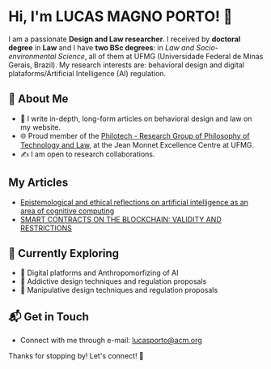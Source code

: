 # Hi, I'm LUCAS MAGNO PORTO! 👋

I am a passionate **Design and Law researcher**. I received by **doctoral degree** in **Law** and I have **two BSc degrees**: in _Law and Socio-environmental Science_, all of them at UFMG (Universidade Federal de Minas Gerais, Brazil). My research interests are: behavioral design and digital plataforms/Artificial Intelligence (AI) regulation.

## 🚀 About Me

- 📝 I write in-depth, long-form articles on behavioral design and law on my website.
- 🌐 Proud member of the [Philotech - Research Group of Philosophy of Technology and Law](https://philotech.ufmg.br/), at the Jean Monnet Excellence Centre at UFMG.
- ✍️ I am open to research collaborations.

## My Articles
- [Epistemological and ethical reflections on artificial intelligence as an area of cognitive computing](https://periodicos.ufmg.br/index.php/revistadaufmg/article/view/47723)
- [SMART CONTRACTS ON THE BLOCKCHAIN: VALIDITY AND RESTRICTIONS](https://revistas.ufrj.br/index.php/rjur/article/view/44806#:~:text=CONTRATOS%20INTELIGENTES%20NA%20BLOCKCHAIN%3A%20VALIDADE%20E%20RESTRI%C3%87%C3%95ES,-Autores&text=Da%20leitura%20de%20suas%20caracter%C3%ADsticas,irreversibilidade%20dos%20ajustes%20contratuais%20programados)

## 🌱 Currently Exploring

- 🚀 Digital platforms and Anthropomorfizing of AI
- 🚀 Addictive design techniques and regulation proposals
- 🚀 Manipulative design techniques and regulation proposals


## 📬 Get in Touch

- Connect with me through e-mail: lucasporto@acm.org

Thanks for stopping by! Let's connect! 🚀

